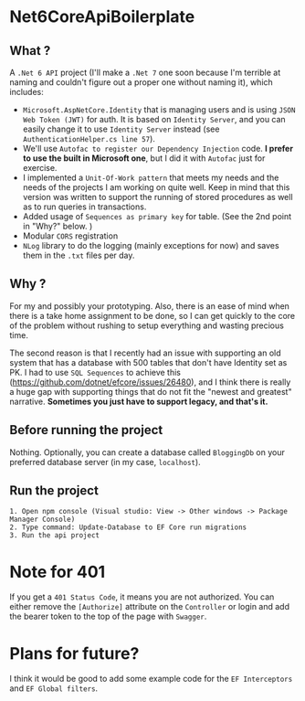 # Net6CoreApiBoilerplate


## What ?

A `.Net 6 API` project (I'll make a `.Net 7` one soon because I'm terrible at naming and couldn't figure out a proper one without naming it), which includes:

- `Microsoft.AspNetCore.Identity` that is managing users and is using `JSON Web Token (JWT)` for auth. It is based on `Identity Server`, and you can easily change it to use `Identity Server` instead (see `AuthenticationHelper.cs line 57`).
- We'll use `Autofac to register our Dependency Injection` code. **I prefer to use the built in Microsoft one**, but I did it with `Autofac` just for exercise.
- I implemented a `Unit-Of-Work pattern` that meets my needs and the needs of the projects I am working on quite well. Keep in mind that this version was written to support the running of stored procedures as well as to run queries in transactions.
- Added usage of `Sequences as primary key` for table. (See the 2nd point in "Why?" below. )
- Modular `CORS` registration
- `NLog` library to do the logging (mainly exceptions for now) and saves them in the `.txt` files per day. 


## Why ?

For my and possibly your prototyping. Also, there is an ease of mind when there is a take home assignment to be done, so I can get quickly to the core of the problem without rushing to setup everything and wasting precious time.

The second reason is that I recently had an issue with supporting an old system that has a database with 500 tables that don't have Identity set as PK. I had to use `SQL Sequences` to achieve this (https://github.com/dotnet/efcore/issues/26480), and I think there is really a huge gap with supporting things that do not fit the "newest and greatest" narrative.
**Sometimes you just have to support legacy, and that's it.**

## Before running the project

Nothing. Optionally, you can create a database called `BloggingDb` on your preferred database server (in my case, `localhost`).

## Run the project

```
1. Open npm console (Visual studio: View -> Other windows -> Package Manager Console)
2. Type command: Update-Database to EF Core run migrations
3. Run the api project
```

# Note for 401

If you get a `401 Status Code`, it means you are not authorized. You can either remove the `[Authorize]` attribute on the `Controller` or login and add the bearer token to the top of the page with `Swagger`.


# Plans for future? 

I think it would be good to add some example code for the `EF Interceptors` and `EF Global filters`. 
